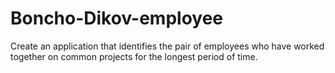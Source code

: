 # Boncho-Dikov-employee
Create an application that identifies the pair of employees who have worked  together on common projects for the longest period of time.
